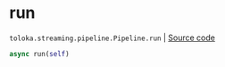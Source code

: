# run
`toloka.streaming.pipeline.Pipeline.run` | [Source code](https://github.com/Toloka/toloka-kit/blob/v1.2.2/src/streaming/pipeline.py#L394)

```python
async run(self)
```

